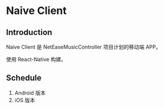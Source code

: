 # Naive Client

## Introduction
Naive Client 是 NetEaseMusicController 项目计划的移动端 APP。

使用 React-Native 构建。

## Schedule

1. Android 版本
2. iOS 版本